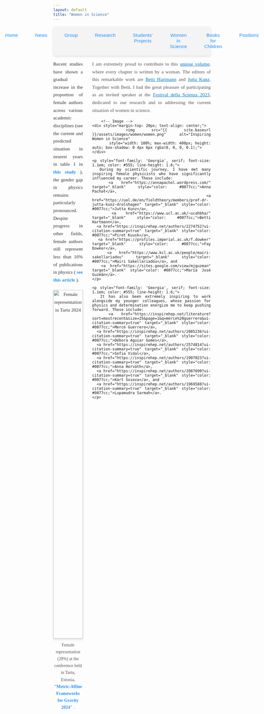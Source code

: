 ```yaml
---
layout: default
title: "Women in Science"
---
```


<nav style="background-color: #f4f4f4; padding: 10px; border-radius: 8px; box-shadow: 0 4px 6px rgba(0, 0, 0, 0.1);">
  <ul style="list-style: none; display: flex; justify-content: center; gap: 15px; padding: 0; margin: 0;">
    <li style="flex: 1; text-align: center;">
      <a href="{{ site.baseurl }}/" 
         style="text-decoration: none; color: #1e90ff; font-family: 'Arial', sans-serif; font-size: 1.1em; padding: 10px 20px; display: inline-block; border-radius: 6px; transition: background-color 0.3s;">
         Home
      </a>
    </li>
    <li style="flex: 1; text-align: center;">
      <a href="{{ site.baseurl }}/news/" 
         style="text-decoration: none; color: #1e90ff; font-family: 'Arial', sans-serif; font-size: 1.1em; padding: 10px 20px; display: inline-block; border-radius: 6px; transition: background-color 0.3s;">
         News
      </a>
    </li>
    <li style="flex: 1; text-align: center;">
      <a href="{{ site.baseurl }}/group/" 
         style="text-decoration: none; color: #1e90ff; font-family: 'Arial', sans-serif; font-size: 1.1em; padding: 10px 20px; display: inline-block; border-radius: 6px; transition: background-color 0.3s;">
         Group
      </a>
    </li>
    <li style="flex: 1; text-align: center;">
      <a href="{{ site.baseurl }}/research/" 
         style="text-decoration: none; color: #1e90ff; font-family: 'Arial', sans-serif; font-size: 1.1em; padding: 10px 20px; display: inline-block; border-radius: 6px; transition: background-color 0.3s;">
         Research
      </a>
    </li>
    <li style="flex: 1; text-align: center;">
      <a href="{{ site.baseurl }}/Students' projects/" 
         style="text-decoration: none; color: #1e90ff; font-family: 'Arial', sans-serif; font-size: 1.1em; padding: 10px 20px; display: inline-block; border-radius: 6px; transition: background-color 0.3s;">
         Students' Projects
      </a>
    </li>
    <li style="flex: 1; text-align: center;">
      <a href="{{ site.baseurl }}/women-in-science/" 
         style="text-decoration: none; color: #1e90ff; font-family: 'Arial', sans-serif; font-size: 1.1em; padding: 10px 20px; display: inline-block; border-radius: 6px; transition: background-color 0.3s;">
         Women in Science
      </a>
    </li>
    <li style="flex: 1; text-align: center;">
      <a href="{{ site.baseurl }}/books-for-children/" 
         style="text-decoration: none; color: #1e90ff; font-family: 'Arial', sans-serif; font-size: 1.1em; padding: 10px 20px; display: inline-block; border-radius: 6px; transition: background-color 0.3s;">
         Books for Children
      </a>
    </li>
    <li style="flex: 1; text-align: center;">
      <a href="{{ site.baseurl }}/positions/" 
         style="text-decoration: none; color: #1e90ff; font-family: 'Arial', sans-serif; font-size: 1.1em; padding: 10px 20px; display: inline-block; border-radius: 6px; transition: background-color 0.3s;">
         Positions
      </a>
    </li>
  </ul>
</nav>



<div style="display: flex; gap: 30px;">

  <!-- Lewa kolumna -->
  <div style="flex: 1; font-family: 'Georgia', serif; font-size: 1.1em; line-height: 1.6; color: #333; text-align: justify;">
    <p>Recent studies have shown a gradual increase in the proportion of female authors across various academic disciplines 
      (see the current and predicted situation in nearest years in table 1 in 
      <a href="https://journals.sagepub.com/doi/full/10.1177/08944393241270633?casa_token=0IT7D255A1kAAAAA%3AQWMreDZMmDFbyVa4xixtKhzC_QAdg5zXeReoB93lu3HT3pds0DxtgR-WB8C_G3M-AHqacRDSPQU1DA" 
         target="_blank" style="color: #1e90ff; text-decoration: none; font-weight: bold;">
         this study
      </a>), the gender gap in physics remains particularly pronounced. Despite progress in other fields, female authors 
      still represent less than 16% of publications in physics 
      (<a href="https://journals.plos.org/plosbiology/article?id=10.1371/journal.pbio.2004956&from=article_link" 
          target="_blank" style="color: #1e90ff; text-decoration: none; font-weight: bold;">
         see this article
      </a>).
    </p>
    <!-- Zdjęcie i podpis -->
    <div style="margin-top: 20px; text-align: center;">
     <img src="{{ site.baseurl }}/assets/images/women/tartu2014.jpg" alt="Female representation in Tartu 2024" 
     style="width: 100%; max-width: 600px; height: auto; box-shadow: 0 4px 6px rgba(0, 0, 0, 0.1);">
      <p style="font-family: 'Georgia', serif; font-size: 0.9em; color: #555; margin-top: 10px;">
        Female representation (28%) at the conference held in Tartu, Estonia, 
        <a href="http://geomgrav.fi.ut.ee/conf/maffgrav2024/" 
           target="_blank" style="color: #1e90ff; text-decoration: none; font-weight: bold;">
           "Metric-Affine Frameworks for Gravity 2024"
        </a>.
      </p>
    </div>
  </div>

 <!-- Right Column -->
  <div style="flex: 1; text-align: justify;">
    <p style="font-family: 'Georgia', serif; font-size: 1.1em; color: #555; line-height: 1.6;">
      I am extremely proud to contribute to this <a href="https://link.springer.com/book/10.1007/978-3-031-42096-2" target="_blank" style="color: #0077cc;">unique volume</a>, where every chapter is written by a woman. The editors of this remarkable work are 
      <a href="https://www.ucl.ac.uk/~ucahbha/" target="_blank" style="color: #0077cc;">Betti Hartmann</a> and 
      <a href="https://uol.de/en/fieldtheory/members/prof-dr-jutta-kunz-drolshagen" target="_blank" style="color: #0077cc;">Jutta Kunz</a>. 
      Together with Betti, I had the great pleasure of participating as an invited speaker at the 
      <a href="https://www.festivalscienza.it/edizione-2023" target="_blank" style="color: #0077cc;">Festival della Scienza 2023</a>, 
      dedicated to our research and to addressing the current situation of women in science.
    </p>

        <!-- Image -->
    <div style="margin-top: 20px; text-align: center;">
      <img src="{{ site.baseurl }}/assets/images/women/women.png" alt="Inspiring Women in Science" 
           style="width: 100%; max-width: 400px; height: auto; box-shadow: 0 4px 6px rgba(0, 0, 0, 0.1);">
    </div>

    <p style="font-family: 'Georgia', serif; font-size: 1.1em; color: #555; line-height: 1.6;">
      During my scientific journey, I have met many inspiring female physicists who have significantly influenced my career. These include: 
      <a href="https://annapachol.wordpress.com/" target="_blank" style="color: #0077cc;">Anna Pachoł</a>, 
      <a href="https://uol.de/en/fieldtheory/members/prof-dr-jutta-kunz-drolshagen" target="_blank" style="color: #0077cc;">Jutta Kunz</a>, 
      <a href="https://www.ucl.ac.uk/~ucahbha/" target="_blank" style="color: #0077cc;">Betti Hartmann</a>, 
      <a href="https://inspirehep.net/authors/2274752?ui-citation-summary=true" target="_blank" style="color: #0077cc;">Piret Kuusk</a>, 
      <a href="https://profiles.imperial.ac.uk/f.dowker" target="_blank" style="color: #0077cc;">Fay Dowker</a>, 
      <a href="https://www.kcl.ac.uk/people/mairi-sakellariadou" target="_blank" style="color: #0077cc;">Mairi Sakellariadou</a>, and 
      <a href="https://sites.google.com/view/mjguzman" target="_blank" style="color: #0077cc;">María José Guzmán</a>.
    </p>

    <p style="font-family: 'Georgia', serif; font-size: 1.1em; color: #555; line-height: 1.6;">
      It has also been extremely inspiring to work alongside my younger colleagues, whose passion for physics and determination energize me to keep pushing forward. These include: 
      <a href="https://inspirehep.net/literature?sort=mostrecent&size=25&page=1&q=merce%20guerrero&ui-citation-summary=true" target="_blank" style="color: #0077cc;">Mercè Guerrero</a>, 
      <a href="https://inspirehep.net/authors/2085236?ui-citation-summary=true" target="_blank" style="color: #0077cc;">Débora Aguiar Gomes</a>, 
      <a href="https://inspirehep.net/authors/2574814?ui-citation-summary=true" target="_blank" style="color: #0077cc;">Sofia Vidal</a>, 
      <a href="https://inspirehep.net/authors/1907023?ui-citation-summary=true" target="_blank" style="color: #0077cc;">Anna Horváth</a>, 
      <a href="https://inspirehep.net/authors/2087690?ui-citation-summary=true" target="_blank" style="color: #0077cc;">Kärt Soieva</a>, and 
      <a href="https://inspirehep.net/authors/1969588?ui-citation-summary=true" target="_blank" style="color: #0077cc;">Lupamudra Sarmah</a>.
    </p>


  </div>

</div>



